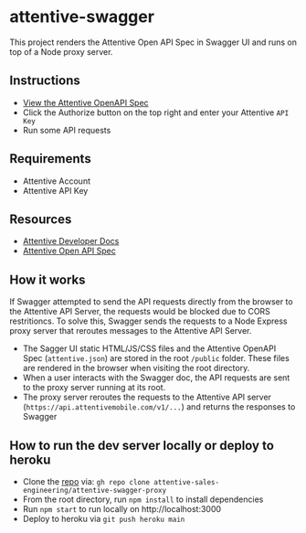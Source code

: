 # attentive-swagger

This project renders the Attentive Open API Spec in Swagger UI and runs on top of a Node proxy server.

## Instructions

- [View the Attentive OpenAPI Spec](https://attentive-api-swagger.herokuapp.com/)
- Click the Authorize button on the top right and enter your Attentive `API Key`
- Run some API requests

## Requirements

- Attentive Account
- Attentive API Key

## Resources

- [Attentive Developer Docs](https://docs.attentivemobile.com/)
- [Attentive Open API Spec](https://docs.attentivemobile.com/openapi/reference/overview/)

## How it works

If Swagger attempted to send the API requests directly from the browser to the Attentive API Server, the requests would be blocked due to CORS restritioncs. To solve this, Swagger sends the requests to a Node Express proxy server that reroutes messages to the Attentive API Server.

- The Sagger UI static HTML/JS/CSS files and the Attentive OpenAPI Spec (`attentive.json`) are stored in the root `/public` folder. These files are rendered in the browser when visiting the root directory.
- When a user interacts with the Swagger doc, the API requests are sent to the proxy server running at its root.
- The proxy server reroutes the requests to the Attentive API server (`https://api.attentivemobile.com/v1/...`) and returns the responses to Swagger

## How to run the dev server locally or deploy to heroku

- Clone the [repo](https://github.com/attentive-sales-engineering/attentive-swagger-proxy) via: `gh repo clone attentive-sales-engineering/attentive-swagger-proxy`
- From the root directory, run `npm install` to install dependencies
- Run `npm start` to run locally on http://localhost:3000
- Deploy to heroku via `git push heroku main`
